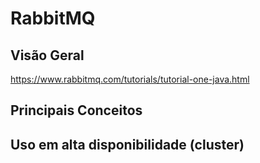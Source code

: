 # RabbitMQ

## Visão Geral

https://www.rabbitmq.com/tutorials/tutorial-one-java.html

## Principais Conceitos

## Uso em alta disponibilidade (cluster)
